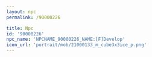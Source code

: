 ```yaml
---
layout: npc
permalink: /90000226

title: Npc
id: '90000226'
npc_name: 'NPCNAME_90000226_NAME:[F]Develop'
icon_url: 'portrait/mob/21000133_m_cube3x3ice_p.png'
---
```

